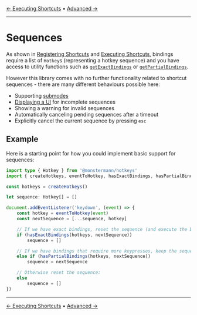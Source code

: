 [← Executing Shortcuts](./executing-shortcuts.md) • [Advanced →](./advanced.md)

---

# Sequences

As shown in [Registering Shortcuts](./registering-shortcuts.md) and [Executing Shortcuts](./executing-shortcuts.md), bindings require a list of `Hotkey`s (representing a hotkey sequence) and you have access to utility functions such as [`getExactBindings`](./executing-shortcuts.md#getexactbindings) or [`getPartialBindings`](./executing-shortcuts.md#getpartialbindings).

However this library comes with no further functionality related to shortcut sequences - there are many different behaviours possible here:

- Supporting [submodes](https://github.com/anuvyklack/hydra.nvim)
- [Displaying a UI](https://github.com/folke/which-key.nvim) for incomplete sequences
- Showing a warning for invalid sequences
- Automatically canceling pending sequences after a timeout
- Explicitly cancel the current sequence by pressing `esc`

## Example

Here is a starting point for how you could implement basic support for sequences:

```ts
import type { Hotkey } from '@monstermann/hotkeys'
import { createHotkeys, eventToHotkey, hasExactBindings, hasPartialBindings } from '@monstermann/hotkeys'

const hotkeys = createHotkeys()

let sequence: Hotkey[] = []

document.addEventListener('keydown', (event) => {
    const hotkey = eventToHotkey(event)
    const nextSequence = [...sequence, hotkey]

    // If we have exact bindings, reset the sequence (and execute the bindings):
    if (hasExactBindings(hotkeys, nextSequence))
        sequence = []

    // If we have bindings that require more keypresses, keep the sequence:
    else if (hasPartialBindings(hotkeys, nextSequence))
        sequence = nextSequence

    // Otherwise reset the sequence:
    else
        sequence = []
})
```

---

[← Executing Shortcuts](./executing-shortcuts.md) • [Advanced →](./advanced.md)
